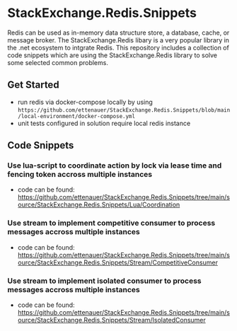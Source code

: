 # StackExchange.Redis.Snippets
Redis can be used as in-memory data structure store, a database, cache, or message broker. The StackExchange.Redis libary is a very popular library in the .net ecosystem to intgrate Redis. This repository includes a collection of code snippets which are using the StackExchange.Redis library to solve some selected common problems.

## Get Started
- run redis via docker-compose locally by using `https://github.com/ettenauer/StackExchange.Redis.Snippets/blob/main/local-environment/docker-compose.yml`
- unit tests configured in solution require local redis instance
## Code Snippets
### Use lua-script to coordinate action by lock via lease time and fencing token accross multiple instances
- code can be found: https://github.com/ettenauer/StackExchange.Redis.Snippets/tree/main/source/StackExchange.Redis.Snippets/Lua/Coordination
### Use stream to implement competitive consumer to process messages accross multiple instances
- code can be found: https://github.com/ettenauer/StackExchange.Redis.Snippets/tree/main/source/StackExchange.Redis.Snippets/Stream/CompetitiveConsumer
### Use stream to implement isolated consumer to process messages accross multiple instances
- code can be found: https://github.com/ettenauer/StackExchange.Redis.Snippets/tree/main/source/StackExchange.Redis.Snippets/Stream/IsolatedConsumer
